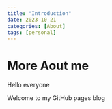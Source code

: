 ```yaml
---
title: "Introduction"
date: 2023-10-21 
categories: [About]  
tags: [personal]
---    
```


# More Aout me 

Hello everyone 

Welcome to my GitHub pages blog 

